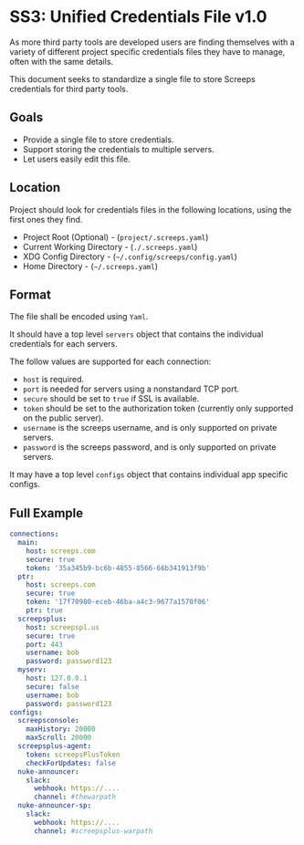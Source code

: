 # SS3: Unified Credentials File v1.0

As more third party tools are developed users are finding themselves with a variety of different project specific credentials files they have to manage, often with the same details.

This document seeks to standardize a single file to store Screeps credentials for third party tools.


## Goals

* Provide a single file to store credentials.
* Support storing the credentials to multiple servers.
* Let users easily edit this file.


## Location

Project should look for credentials files in the following locations, using the first ones they find.

* Project Root (Optional) - (`project/.screeps.yaml`)
* Current Working Directory - (`./.screeps.yaml`)
* XDG Config Directory - (`~/.config/screeps/config.yaml`)
* Home Directory - (`~/.screeps.yaml`)


## Format

The file shall be encoded using `Yaml`.

It should have a top level `servers` object that contains the individual credentials for each servers.

The follow values are supported for each connection:

* `host` is required.
* `port` is needed for servers using a nonstandard TCP port.
* `secure` should be set to `true` if SSL is available.
* `token` should be set to the authorization token (currently only supported on the public server).
* `username` is the screeps username, and is only supported on private servers.
* `password` is the screeps password, and is only supported on private servers.

It may have a top level `configs` object that contains individual app specific configs.


## Full Example

```yaml
connections:
  main:
    host: screeps.com
    secure: true
    token: '35a345b9-bc6b-4855-8566-66b341913f9b'
  ptr:
    host: screeps.com
    secure: true
    token: '17f70980-eceb-46ba-a4c3-9677a1570f06'
    ptr: true
  screepsplus:
    host: screepspl.us
    secure: true
    port: 443
    username: bob
    password: password123
  myserv:
    host: 127.0.0.1
    secure: false
    username: bob
    password: password123
configs:
  screepsconsole:
    maxHistory: 20000
    maxScroll: 20000
  screepsplus-agent:
    token: screepsPlusToken
    checkForUpdates: false
  nuke-announcer:
    slack:
      webhook: https://....
      channel: #thewarpath
  nuke-announcer-sp:
    slack:
      webhook: https://....
      channel: #screepsplus-warpath
```